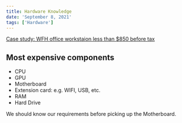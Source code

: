 ```yaml
---
title: Hardware Knowledge
date: 'September 8, 2021'
tags: ['Hardware']
---
```


[Case study: WFH office workstaion less than $850 before tax](https://ca.pcpartpicker.com/b/JdL2FT)

## Most expensive components

- CPU
- GPU
- Motherboard
- Extension card: e.g. WIFI, USB, etc.
- RAM
- Hard Drive

We should know our requirements before picking up the Motherboard.


